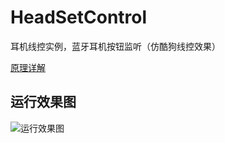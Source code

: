 # HeadSetControl
耳机线控实例，蓝牙耳机按钮监听（仿酷狗线控效果）
  
[原理详解](http://blog.csdn.net/fengyuzhengfan/article/details/46461253)
## 运行效果图 ##
![运行效果图](https://github.com/crazycodeboy/HeadSetControl/blob/master/raw/preview.gif?raw=true)

